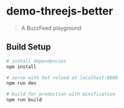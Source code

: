 # demo-threejs-better

> A BuzzFeed playground

## Build Setup

``` bash
# install dependencies
npm install

# serve with hot reload at localhost:8080
npm run dev

# build for production with minification
npm run build
```


